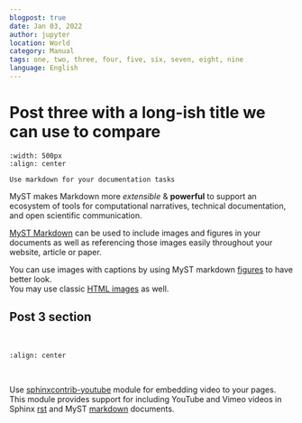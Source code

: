 ```yaml
---
blogpost: true
date: Jan 03, 2022
author: jupyter
location: World
category: Manual
tags: one, two, three, four, five, six, seven, eight, nine
language: English
---
```


# Post three with a long-ish title we can use to compare

```{figure} https://document360.com/wp-content/uploads/2020/01/Introductory-Guide-to-Markdown-for-Documentation-Writers-Document360-scaled.jpg
:width: 500px
:align: center

Use markdown for your documentation tasks
```
MyST makes Markdown more _extensible_ & **powerful** to support an ecosystem of tools for computational narratives, technical documentation, and open scientific communication.  

[MyST Markdown](https://mystmd.org/) can be used to include images and figures in your documents as well as referencing those images easily throughout your website, article or paper.  

You can use images with captions by using MyST markdown [figures](../mystmd.md#figures) to have better look.  
You may use classic [HTML images](../mystmd.md#html-images) as well.

## Post 3 section

<br>

```{youtube} 2Z7wDaYt53Y
:align: center
```
<br>

Use [sphinxcontrib-youtube](https://sphinxcontrib-youtube.readthedocs.io/en/latest/index.html) module for embedding video to your pages. This module provides support for including YouTube and Vimeo videos in Sphinx [rst](https://www.sphinx-doc.org/en/master/usage/restructuredtext/index.html) and MyST [markdown](https://mystmd.org/) documents.